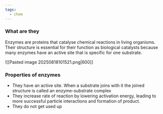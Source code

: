 ```yaml
---
tags:
  - chem
---
```

### What are they
Enzymes are proteins that catalyse chemical reactions in living organisms. 
	Their structure is essential for their function as biological catalysts because many enzymes have an active site that is specific for one substrate.

![[Pasted image 20250818101521.png|600]]

### Properties of enzymes 
- They have an active site. When a substrate joins with it the joined structure is called an enzyme-substrate complex
- They increase rate of reaction by lowering activation energy, leading to more successful particle interactions and formation of product. 
- They do not get used up 